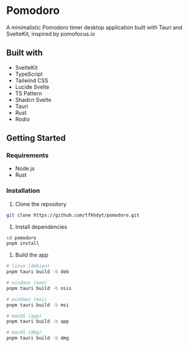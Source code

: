 # Pomodoro

A minimalistic Pomodoro timer desktop application built with Tauri and
SvelteKit, inspired by pomofocus.io

## Built with

- SvelteKit
- TypeScript
- Tailwind CSS
- Lucide Svelte
- TS Pattern
- Shadcn Svelte
- Tauri
- Rust
- Rodio

## Getting Started

### Requirements

- Node.js
- Rust

### Installation

1. Clone the repository

```bash
git clone https://github.com/tfkhdyt/pomodoro.git
```

1. Install dependencies

```bash
cd pomodoro
pnpm install
```

1. Build the app

```bash
# linux (debian)
pnpm tauri build -b deb

# windows (exe)
pnpm tauri build -b nsis

# windows (msi)
pnpm tauri build -b msi

# macOS (app)
pnpm tauri build -b app

# macOS (dmg)
pnpm tauri build -b dmg
```
